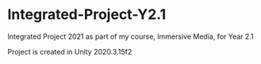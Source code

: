 # Integrated-Project-Y2.1
Integrated Project 2021 as part of my course, Immersive Media, for Year 2.1

Project is created in Unity 2020.3.15f2

